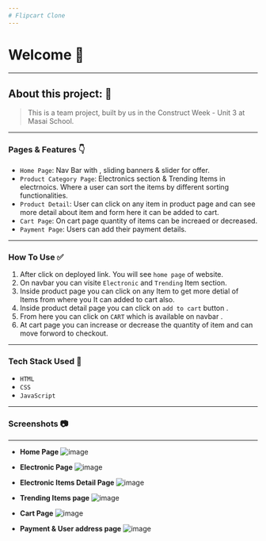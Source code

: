 ```yaml
---
# Flipcart Clone
---
```


# Welcome 👋

---

## About this project: 🙌
> This is a team project, built by us in the Construct Week - Unit 3 at Masai School.

---

### Pages & Features 👇

- `Home Page`: Nav Bar with , sliding banners & slider for offer.
- `Product Category Page`: Electronics section & Trending Items in electrnoics.
                           Where a user can sort the items by different sorting functionalities.
- `Product Detail`: User can click on any item in product page and can see more                         detail about item and form here it can be added to cart.
- `Cart Page`: On cart page quantity of items can be increaed or decreased.
- `Payment Page`: Users can add their payment details.

---

### How To Use ✅

1. After click on deployed link. You will see `home page` of website.
2. On navbar you can visite `Electronic` and `Trending` Item section. 
3. Inside product page you can click on any Item to get more detial of Items from where you It can added to cart also.
4. Inside product detail page you can click on `add to cart` button .
5. From here you can click on `CART` which is available on navbar .
6. At cart page you can increase or decrease the quantity of item and can move forword to checkout.

---

### Tech Stack Used 🔧
- `HTML`
- `CSS`
- `JavaScript`

---

### Screenshots :camera:

---

- **Home Page**
![image](https://user-images.githubusercontent.com/93506518/154827318-9f883174-9625-4412-91b2-6dff40df19be.png)

- **Electronic Page**
![image](https://user-images.githubusercontent.com/93506518/154827328-ebc471a6-528a-4417-963e-f0b21b4bfc4e.png)

- **Electronic Items Detail Page**
![image](https://user-images.githubusercontent.com/93506518/154827343-d4fe695c-cafa-4b21-a0ae-cf98b83a4598.png)

- **Trending Items page**
![image](https://user-images.githubusercontent.com/93506518/154827357-8d9a66bf-c1bf-47fd-ad13-eea42352d231.png)

- **Cart Page**
![image](https://user-images.githubusercontent.com/93506518/154827365-2e39e778-48b1-4b0a-853a-2d3a6c4cf660.png)

- **Payment & User address page**
![image](https://user-images.githubusercontent.com/93506518/154827373-1a1381ff-2fda-4ab3-80ef-1d5a7ec12f9a.png)
